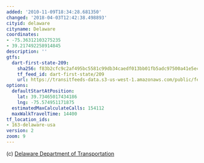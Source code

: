 ```yaml
---
added: '2010-11-09T18:34:28.681350'
changed: '2018-04-03T12:42:38.498893'
cityid: delaware
cityname: Delaware
coordinates:
- -75.36312103275235
- 39.217492258914845
description: ''
gtfs:
  dart-first-state-209:
    sha256: f83b2cfc9c2af495bc5581c99db34caedf013bb01fb5adc97500a41e5ec1a3ca
    tf_feed_id: dart-first-state/209
    url: https://transitfeeds-data.s3-us-west-1.amazonaws.com/public/feeds/dart-first-state/209/20180306/gtfs.zip
options:
  defaultStartAtPosition:
    lat: 39.73465017434186
    lng: -75.574951171875
  estimatedMaxCalculateCalls: 154112
  maxWalkTravelTime: 14400
tf_location_ids:
- 163-delaware-usa
version: 2
zoom: 9
---
```


(c) [Delaware Department of Transportation](http://www.dartfirststate.com/)
